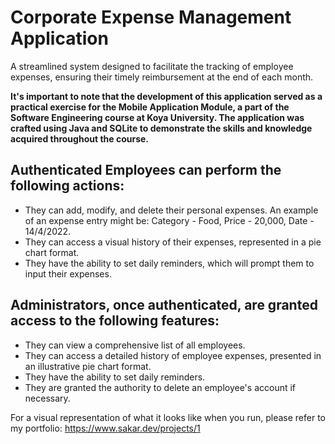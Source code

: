 # Corporate Expense Management Application
<p> A streamlined system designed to facilitate the tracking of employee expenses, ensuring their timely reimbursement at the end of each month.</p>

<p> <b>It's important to note that the development of this application served as a practical exercise for the Mobile Application Module, a part of the Software Engineering course at Koya University. The application was crafted using Java and SQLite to demonstrate the skills and knowledge acquired throughout the course.</b></p>

## Authenticated Employees can perform the following actions:
- They can add, modify, and delete their personal expenses. An example of an expense entry might be: Category - Food, Price - 20,000, Date - 14/4/2022. <br />
- They can access a visual history of their expenses, represented in a pie chart format. <br />
- They have the ability to set daily reminders, which will prompt them to input their expenses.

## Administrators, once authenticated, are granted access to the following features:
- They can view a comprehensive list of all employees. <br />
- They can access a detailed history of employee expenses, presented in an illustrative pie chart format. <br />
- They have the ability to set daily reminders. <br />
- They are granted the authority to delete an employee's account if necessary. <br />

For a visual representation of what it looks like when you run, please refer to my portfolio:
https://www.sakar.dev/projects/1
